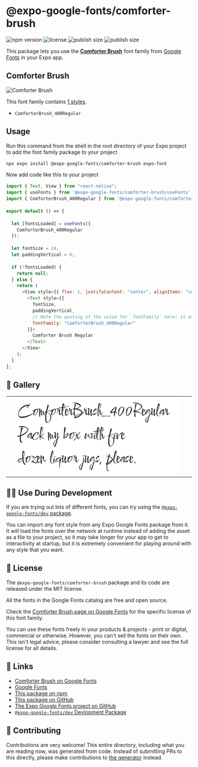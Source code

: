 # @expo-google-fonts/comforter-brush

![npm version](https://flat.badgen.net/npm/v/@expo-google-fonts/comforter-brush)
![license](https://flat.badgen.net/github/license/expo/google-fonts)
![publish size](https://flat.badgen.net/packagephobia/install/@expo-google-fonts/comforter-brush)
![publish size](https://flat.badgen.net/packagephobia/publish/@expo-google-fonts/comforter-brush)

This package lets you use the [**Comforter Brush**](https://fonts.google.com/specimen/Comforter+Brush) font family from [Google Fonts](https://fonts.google.com/) in your Expo app.

## Comforter Brush

![Comforter Brush](./font-family.png)

This font family contains [1 styles](#-gallery).

- `ComforterBrush_400Regular`

## Usage

Run this command from the shell in the root directory of your Expo project to add the font family package to your project

```sh
npx expo install @expo-google-fonts/comforter-brush expo-font
```

Now add code like this to your project

```js
import { Text, View } from "react-native";
import { useFonts } from '@expo-google-fonts/comforter-brush/useFonts';
import { ComforterBrush_400Regular } from '@expo-google-fonts/comforter-brush/400Regular';

export default () => {

  let [fontsLoaded] = useFonts({
    ComforterBrush_400Regular
  });

  let fontSize = 24;
  let paddingVertical = 6;

  if (!fontsLoaded) {
    return null;
  } else {
    return (
      <View style={{ flex: 1, justifyContent: "center", alignItems: "center" }}>
        <Text style={{
          fontSize,
          paddingVertical,
          // Note the quoting of the value for `fontFamily` here; it expects a string!
          fontFamily: "ComforterBrush_400Regular"
        }}>
          Comforter Brush Regular
        </Text>
      </View>
    );
  }
};
```

## 🔡 Gallery


||||
|-|-|-|
|![ComforterBrush_400Regular](./400Regular/ComforterBrush_400Regular.ttf.png)||||


## 👩‍💻 Use During Development

If you are trying out lots of different fonts, you can try using the [`@expo-google-fonts/dev` package](https://github.com/expo/google-fonts/tree/master/font-packages/dev#readme).

You can import _any_ font style from any Expo Google Fonts package from it. It will load the fonts over the network at runtime instead of adding the asset as a file to your project, so it may take longer for your app to get to interactivity at startup, but it is extremely convenient for playing around with any style that you want.


## 📖 License

The `@expo-google-fonts/comforter-brush` package and its code are released under the MIT license.

All the fonts in the Google Fonts catalog are free and open source.

Check the [Comforter Brush page on Google Fonts](https://fonts.google.com/specimen/Comforter+Brush) for the specific license of this font family.

You can use these fonts freely in your products & projects - print or digital, commercial or otherwise. However, you can't sell the fonts on their own. This isn't legal advice, please consider consulting a lawyer and see the full license for all details.

## 🔗 Links

- [Comforter Brush on Google Fonts](https://fonts.google.com/specimen/Comforter+Brush)
- [Google Fonts](https://fonts.google.com/)
- [This package on npm](https://www.npmjs.com/package/@expo-google-fonts/comforter-brush)
- [This package on GitHub](https://github.com/expo/google-fonts/tree/master/font-packages/comforter-brush)
- [The Expo Google Fonts project on GitHub](https://github.com/expo/google-fonts)
- [`@expo-google-fonts/dev` Devlopment Package](https://github.com/expo/google-fonts/tree/master/font-packages/dev)

## 🤝 Contributing

Contributions are very welcome! This entire directory, including what you are reading now, was generated from code. Instead of submitting PRs to this directly, please make contributions to [the generator](https://github.com/expo/google-fonts/tree/master/packages/generator) instead.
